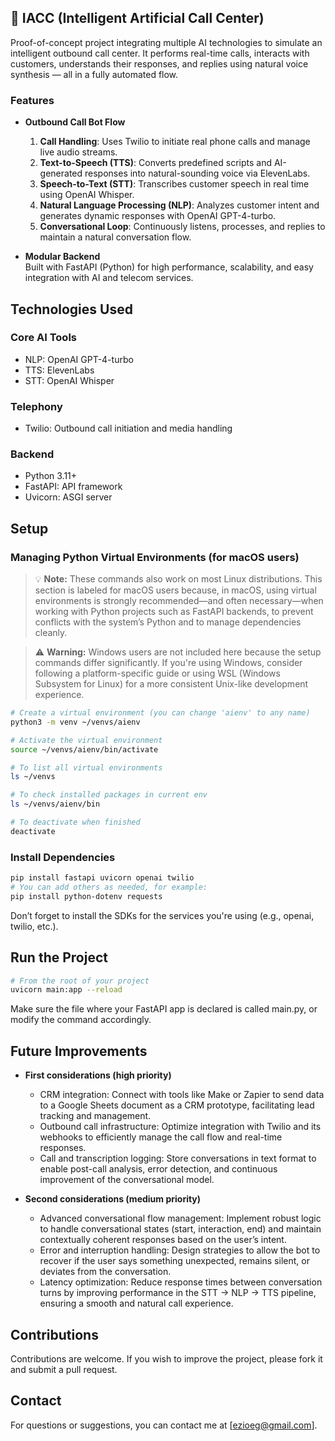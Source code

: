 ## 🤖 IACC (Intelligent Artificial Call Center)  
Proof-of-concept project integrating multiple AI technologies to simulate an intelligent outbound call center. It performs real-time calls, interacts with customers, understands their responses, and replies using natural voice synthesis — all in a fully automated flow.

### Features  
- **Outbound Call Bot Flow**  
  1. **Call Handling**: Uses Twilio to initiate real phone calls and manage live audio streams.  
  2. **Text-to-Speech (TTS)**: Converts predefined scripts and AI-generated responses into natural-sounding voice via ElevenLabs.  
  3. **Speech-to-Text (STT)**: Transcribes customer speech in real time using OpenAI Whisper.  
  4. **Natural Language Processing (NLP)**: Analyzes customer intent and generates dynamic responses with OpenAI GPT-4-turbo.  
  5. **Conversational Loop**: Continuously listens, processes, and replies to maintain a natural conversation flow.

- **Modular Backend**  
  Built with FastAPI (Python) for high performance, scalability, and easy integration with AI and telecom services.

## Technologies Used
### Core AI Tools
- NLP: OpenAI GPT-4-turbo
- TTS: ElevenLabs
- STT: OpenAI Whisper

### Telephony
- Twilio: Outbound call initiation and media handling

### Backend
- Python 3.11+
- FastAPI: API framework
- Uvicorn: ASGI server

## Setup
### Managing Python Virtual Environments (for macOS users)
> 💡 **Note:** These commands also work on most Linux distributions. This section is labeled for macOS users because, in macOS, using virtual environments is strongly recommended—and often necessary—when working with Python projects such as FastAPI backends, to prevent conflicts with the system’s Python and to manage dependencies cleanly.

> ⚠️ **Warning:** Windows users are not included here because the setup commands differ significantly. If you're using Windows, consider following a platform-specific guide or using WSL (Windows Subsystem for Linux) for a more consistent Unix-like development experience.

```bash
# Create a virtual environment (you can change 'aienv' to any name)
python3 -m venv ~/venvs/aienv

# Activate the virtual environment
source ~/venvs/aienv/bin/activate

# To list all virtual environments
ls ~/venvs

# To check installed packages in current env
ls ~/venvs/aienv/bin

# To deactivate when finished
deactivate
   ```
### Install Dependencies
```bash
pip install fastapi uvicorn openai twilio
# You can add others as needed, for example:
pip install python-dotenv requests
   ```
Don’t forget to install the SDKs for the services you're using (e.g., openai, twilio, etc.).

## Run the Project
```bash
# From the root of your project
uvicorn main:app --reload
   ```
Make sure the file where your FastAPI app is declared is called main.py, or modify the command accordingly.

## Future Improvements
- **First considerations (high priority)**
  - CRM integration: Connect with tools like Make or Zapier to send data to a Google Sheets document as a CRM prototype, facilitating lead tracking and management.
  - Outbound call infrastructure: Optimize integration with Twilio and its webhooks to efficiently manage the call flow and real-time responses.
  - Call and transcription logging: Store conversations in text format to enable post-call analysis, error detection, and continuous improvement of the conversational model.

- **Second considerations (medium priority)**
  - Advanced conversational flow management: Implement robust logic to handle conversational states (start, interaction, end) and maintain contextually coherent responses based on the user’s intent.
  - Error and interruption handling: Design strategies to allow the bot to recover if the user says something unexpected, remains silent, or deviates from the conversation.
  - Latency optimization: Reduce response times between conversation turns by improving performance in the STT → NLP → TTS pipeline, ensuring a smooth and natural call experience.
   
## Contributions
Contributions are welcome. If you wish to improve the project, please fork it and submit a pull request.

## Contact
For questions or suggestions, you can contact me at [ezioeg@gmail.com].
